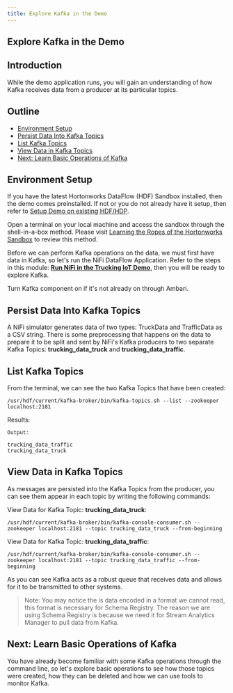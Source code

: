 ```yaml
---
title: Explore Kafka in the Demo
---
```


## Explore Kafka in the Demo

## Introduction

While the demo application runs, you will gain an understanding of how Kafka receives data from a producer at its particular topics.

## Outline

- [Environment Setup](#environment-setup)
- [Persist Data Into Kafka Topics](#persist-data-into-kafka-topics)
- [List Kafka Topics](#list-kafka-topics)
- [View Data in Kafka Topics](#view-data-in-kafka-topics)
- [Next: Learn Basic Operations of Kafka](#next-learn-basic-operations-of-kafka)


## Environment Setup

If you have the latest Hortonworks DataFlow (HDF) Sandbox installed, then the demo comes preinstalled. If not or you do not already have it setup, then refer to [Setup Demo on existing HDF/HDP](https://github.com/orendain/trucking-iot/tree/hadoop-summit-2017#setup-on-existing-hdf-hdp).

Open a terminal on your local machine and access the sandbox through the shell-in-a-box method. Please visit [Learning the Ropes of the Hortonworks Sandbox](https://hortonworks.com/tutorial/learning-the-ropes-of-the-hortonworks-sandbox/#environment-setup) to review this method.

Before we can perform Kafka operations on the data, we must first have data in Kafka, so let's run the NiFi DataFlow Application. Refer to the steps in this module: **[Run NiFi in the Trucking IoT Demo](https://hortonworks.com/tutorial/nifi-in-trucking-iot-on-hdf/section/2/)**, then you will be ready to explore Kafka.

Turn Kafka component on if it's not already on through Ambari.

## Persist Data Into Kafka Topics

A NiFi simulator generates data of two types: TruckData and TrafficData as a CSV string. There is some preprocessing that happens on the data to prepare it to be split and sent by NiFi's Kafka producers to two separate Kafka Topics: **trucking_data_truck** and **trucking_data_traffic**.

## List Kafka Topics

From the terminal, we can see the two Kafka Topics that have been created:

~~~
/usr/hdf/current/kafka-broker/bin/kafka-topics.sh --list --zookeeper localhost:2181
~~~

Results:

~~~
Output:

trucking_data_traffic
trucking_data_truck
~~~


## View Data in Kafka Topics

As messages are persisted into the Kafka Topics from the producer, you can see them appear in each topic by writing the following commands:

View Data for Kafka Topic: **trucking_data_truck**:

~~~
/usr/hdf/current/kafka-broker/bin/kafka-console-consumer.sh --zookeeper localhost:2181 --topic trucking_data_truck --from-beginning
~~~

View Data for Kafka Topic: **trucking_data_traffic**:

~~~
/usr/hdf/current/kafka-broker/bin/kafka-console-consumer.sh --zookeeper localhost:2181 --topic trucking_data_traffic --from-beginning
~~~

As you can see Kafka acts as a robust queue that receives data and allows for it to be transmitted to other systems.

> Note: You may notice the is data encoded in a format we cannot read, this format is necessary for Schema Registry. The reason we are using Schema Registry is because we need it for Stream Analytics Manager to pull data from Kafka.

## Next: Learn Basic Operations of Kafka

You have already become familiar with some Kafka operations through the command line, so let's explore basic operations to see how those topics were created, how they can be deleted and how we can use tools to monitor Kafka.
